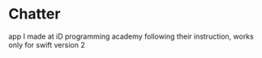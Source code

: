 # Chatter
app I made at iD programming academy following their instruction, works only for swift version 2

